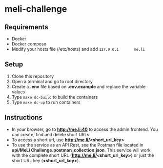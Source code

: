# meli-challenge

## Requirements
- Docker
- Docker compose
- Modify your hosts file (/etc/hosts) and add ```127.0.0.1       me.li```

## Setup
1. Clone this repository
2. Open a terminal and go to root directory
3. Create a **.env** file based on **.env.example** and replace the variable values
4. Type ```make dc-build``` to build the containers
5. Type ```make dc-up``` to run containers

## Instructions
- In your browser, go to **http://me.li:40** to access the admin frontend. You can create, find and delete short URLs
- To access a short url, use **http://me.li/<short_url_key>**
- To use the service as an API Rest, see the Postman file located in **api/MeLi Challenge.postman_collection.json**. This service will work with the complete short URL (**http://me.li/<short_url_key>**) or just the short URL key (**<short_url_key>**).